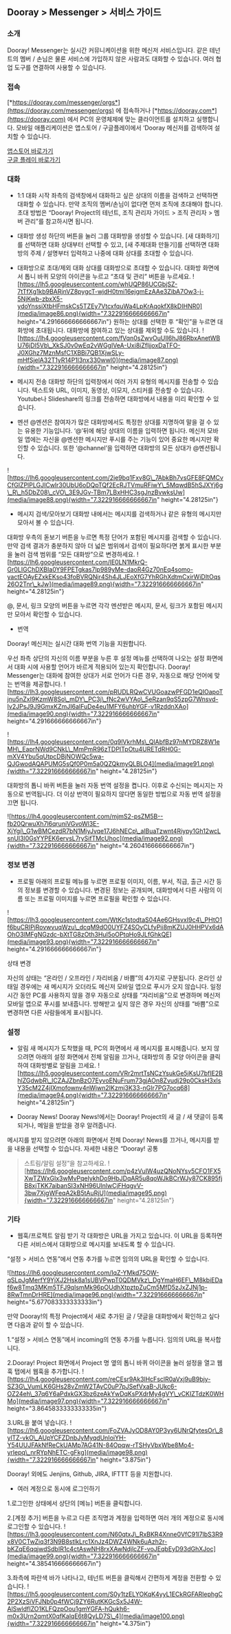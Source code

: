 ## Dooray > Messenger > 서비스 가이드

### 소개
Dooray! Messenger는 실시간 커뮤니케이션을 위한 메신저 서비스입니다. 같은 테넌트의 멤버 / 손님은 물론 서비스에 가입하지 않은 사람과도 대화할 수 있습니다. 여러 협업 도구를 연결하여 사용할 수 있습니다.
### 접속
[*https://dooray.com/messenger/orgs*](https://dooray.com/messenger/orgs) 에 접속하거나 [*https://dooray.com*](https://dooray.com) 에서 PC의 운영체제에 맞는 클라이언트를 설치하고 실행합니다.
모바일 애플리케이션은 앱스토어 / 구글플레이에서 ‘Dooray 메신저를 검색하여 설치할 수 있습니다. 

[앱스토어 바로가기](https://itunes.apple.com/kr/app/dooray-messenger/id1273636061?mt=8)<br>
[구글 플레이 바로가기](https://play.google.com/store/apps/details?id=com.dooray.messenger)

### 대화
-   1:1 대화 시작
좌측의 검색창에서 대화하고 싶은 상대의 이름을 검색하고 선택하면 대화할 수 있습니다. 만약 조직의 멤버/손님이 없다면 먼저 조직에 초대해야 합니다. 초대 방법은 “Dooray! Project의 테넌트, 조직 관리자 가이드 > 조직 관리자 > 멤버 관리”를 참고하시면 됩니다.

-   대화방 생성
하단의 버튼을 눌러 그룹 대화방을 생성할 수 있습니다. \[새 대화하기\]를 선택하면 대화 상대부터 선택할 수 있고, \[새 주제대화 만들기\]를 선택하면
대화방의 주제 / 설명부터 입력하고 나중에 대화 상대를 초대할 수 있습니다.

-   대화방으로 초대/제외
대화 상대를 대화방으로 초대할 수 있습니다. 대화방 화면에서 톱니 바퀴 모양의 아이콘을 누르고 “초대 및 관리” 버튼을 누르세요.
![https://lh5.googleusercontent.com/whUQP86UCGbjSZ-7tTfXg1kb9BARjnVZ8pygcT-wjdH0tmi16ejgmEzAAe3ZibA7Ow3-j-5NjKwb-zbxX5-ydoYnssiXtbHFmskCs5TZEy7VtcxfquWa4LpKrAqokfX8kDIHNR0](media/image86.png){width="7.322916666666667in"
height="4.291666666666667in"}
원하는 상대를 선택한 후 “확인”을 누르면 대화방에 초대됩니다. 대화방에 참여하고 있는 상대를 제외할 수도 있습니다.
![https://lh4.googleusercontent.com/fVqn0sZwvOuUIl6hJ86RbxAnetWBU76jDl5Vb\_XkSJ0v0wEq2vWGgIVeA-Uxi8iZfljjoxDaTFO-J0XGhz7MznMsfC1XBBi7QB1XjwSLy-mHfSjelA32T1yR14P1l3nx330wwl0](media/image87.png){width="7.322916666666667in"
height="4.28125in"}

-   메시지 전송
대화방 하단의 입력창에서 여러 가지 유형의 메시지를 전송할 수 있습니다.
텍스트와 URL, 이미지, 동영상, 이모지, 스티커를 전송할 수 있습니다.
Youtube나 Slideshare의 링크를 전송하면 대화방에서 내용을 미리 확인할 수 있습니다.

-   멘션
@멘션은 참여자가 많은 대화방에서도 특정한 상대를 지명하여 말을 걸 수 있는 유용한 기능입니다. ‘@’뒤에 해당 상대의 이름을 입력하면 됩니다.
메신저 모바일 앱에는 자신을 @멘션한 메시지만 푸시를 주는 기능이 있어 중요한 메시지만 확인할 수 있습니다.
또한 ‘@channel’을 입력하면 대화방의 모든 상대가 @멘션됩니다.

![https://lh6.googleusercontent.com/2je9bq1Fxv8G\_7AbkBh7vsGFE8FQMCvCfGIZPlPLGJICwlr30UbU6oDQpTQf2EcRJTVmuRFiwY\_5MqwdB5hSJXYj6g\_R\_h5DbZ08\_cVO\_3E9JGv-TBm7LBxHHC3sgJnzBvwksUw](media/image88.png){width="7.322916666666667in"
height="4.28125in"}

-   메시지 검색/모아보기
대화방 내에서는 메시지를 검색하거나 같은 유형의 메시지만 모아서 볼 수 있습니다.

대화방 우측의 돋보기 버튼을 누르면 특정 단어가 포함된 메시지를 검색할 수 있습니다. 만약 검색 결과가 충분하지 않아 더 넓은 범위에서 검색이
필요하다면 붉게 표시한 부분을 눌러 검색 범위를 “모든 대화방”으로 변경하세요.
![https://lh6.googleusercontent.com/lE0LN1MkrQ-Gr0LIGChDXBIa0Y9FPETgkas7lp989yMe-daoR4Gz70nEq4somo-yactEOAyEZxkEKso43foBVRQNjr4Sh4JLJEoXfG7YhRGhXdtmCxirWiDItOqs26O2Tnr\_kJw](media/image89.png){width="7.322916666666667in"
height="4.28125in"}

@, 문서, 링크 모양의 버튼을 누르면 각각 멘션받은 메시지, 문서, 링크가 포함된 메시지만 모아서 확인할 수 있습니다.

-   번역

Dooray! 메신저는 실시간 대화 번역 기능을 지원합니다.

우선 좌측 상단의 자신의 이름 부분을 누른 후 설정 메뉴를 선택하여 나오는 설정 화면에서 대화 시에 사용할 언어가 바르게 적용되어 있는지 확인합니다.
Dooray! Messenger는 대화에 참여한 상대가 서로 언어가 다른 경우, 자동으로 해당 언어에 맞는 번역을 제공합니다.
![https://lh3.googleusercontent.com/pRUDLRQwCVUGoazwPFGD1eQIOapoTjnu5nZxI9KzmW8So\_mDY\_PC3j\_fNc2wVYAo\_5eRzan9qS5zpG7Wnsvd-Iv2JPsJ9J9GmxKZmJI6aIFuDe4eu1MFY6uhbYGF-v1RzddnXAo](media/image90.png){width="7.322916666666667in"
height="4.291666666666667in"}

![https://lh4.googleusercontent.com/0q9lVkrhMs\_QlAbfBz97nMYDRZ8W1eMH\_EaprNWd9CNkL\_MmPmR96zTDPITpOtu4URETdRH0G-mXV4Ybu5qUtpcDBjNOWQc5wa-QJGwodAQAPUMG5sQf0P0m5a0QZQkmyQLBLO4](media/image91.png){width="7.322916666666667in"
height="4.28125in"}

대화방의 톱니 바퀴 버튼을 눌러 자동 번역 설정을 켭니다. 이후로 수신되는 메시지는 자동으로 번역됩니다. 더 이상 번역이 필요하지 않다면 동일한
방법으로 자동 번역 설정을 끄면 됩니다.

![https://lh4.googleusercontent.com/mjmS2-psZM5B--fb20QrwuXh7l6qruniVGvoWl3E-XjYgi\_G1wBMCezdR7bN1MiyJvqe17J6hNECp\_alBuaTzwnt4Riypy1Gh12wcLsnUI3l0GsYYPEK6ervsL7rySifTMcUhoc](media/image92.png){width="7.322916666666667in"
height="4.260416666666667in"}

### 정보 변경

-   프로필
아래의 프로필 메뉴를 누르면 프로필 이미지, 이름, 부서, 직급, 출근 시간 등의 정보를 변경할 수 있습니다. 변경된 정보는 공개되며, 대화방에서 다른
사람의 이름 또는 프로필 이미지를 누르면 프로필을 확인할 수 있습니다.

![https://lh3.googleusercontent.com/WtKc1stodtaS04Ae6GHsvxI9c4\_PHtO1f6buCRIPjRovwvuqWzu\_dcqM9dO0UYFZ4SOyCLfyPii8mKZUJ0HHPVx6dAOhO3lMFgNGzdc-bXtTG8zOth3HuI5oOPtqHo9JLfGhkQE](media/image93.png){width="7.322916666666667in"
height="4.291666666666667in"}

상태 변경

자신의 상태는 “온라인 / 오프라인 / 자리비움 / 바쁨”의 4가지로 구분됩니다. 온라인 상태일 경우에는 새 메시지가 오더라도 메신저 모바일
앱으로 푸시가 오지 않습니다. 일정 시간 동안 PC를 사용하지 않을 경우 자동으로 상태를 “자리비움”으로 변경하며 메신저 모바일 앱으로 푸시를
보내줍니다. 방해받고 싶지 않은 경우 자신의 상태를 “바쁨”으로 변경하면 다른 사람들에게 표시됩니다.

### 설정

-   알림
새 메시지가 도착했을 때, PC의 화면에서 새 메시지를 표시해줍니다. 보지 않으려면 아래의 설정 화면에서 전체 알림을 끄거나, 대화방의 종 모양
아이콘을 클릭하여 대화방별로 알림을 끄세요.
![https://lh5.googleusercontent.com/VRr2mrtTsNCzYsukGe5jKsU7bfIE2BhlZGdwbR\_lCZAJZbnBzO7EyvoENuFrum73gjAOn8Zvudj29p0CksH3xlsY35cM2Z4jIXmofownv4nWjwn2IKzmj3K33-nGIr7PG7ocq68](media/image94.png){width="7.322916666666667in"
height="4.28125in"}

-   Dooray News!
Dooray News!에서는 Dooray! Project의 새 글 / 새 댓글이 등록되거나, 메일을 받았을 경우 알려줍니다.

메시지를 받지 않으려면 아래의 화면에서 전체 Dooray! News를 끄거나, 메시지를 받을 내용을 선택할 수 있습니다. 자세한 내용은 “Dooray! 공통
> 스트림/알림 설정”을 참고하세요.
![https://lh6.googleusercontent.com/p4zVuIW4uzQNoNYsv5CFO1FX5XwTZWxGlx3wMvPqeIykhDo9HbJDqAR5u8qoWJkBCrWJy87CK895fjB8xjTKK7aibanSI3xNH96UlnlwCjFHqgvV-3bw7XjgWFeqA2kB5tAuRjU](media/image95.png){width="7.322916666666667in"
height="4.28125in"}

### 기타

-   웹훅/프로젝트 알림 받기
각 대화방은 URL을 가지고 있습니다. 이 URL을 등록하면 다른 서비스에서 대화방으로 메시지를 보내도록 할 수 있습니다.

“설정 > 서비스 연동”에서 연동 추가를 누르면 임의의 URL을 확인할 수 있습니다.

![https://lh6.googleusercontent.com/IqZ-YMkd75OW-qSLpJgMerfY9YjXJ2Hsk8a1sUBVPwpT0QDMVkz\_DgYmaH6EF\_M8kbiEDaf6w8Tmq3MKm5TFJ9qIsmMk96pOUdhXtpztpZuCm5MfD5zJxZJNj1p-8RwTmnDrHRE](media/image96.png){width="7.322916666666667in"
height="5.677083333333333in"}

만약 Dooray!의 특정 Project에서 새로 추가된 글 / 댓글을 대화방에서 확인하고 싶다면 다음과 같이 할 수 있습니다.

1.“설정 > 서비스 연동”에서 incoming의 연동 추가를 누릅니다. 임의의 URL을 복사합니다.

2.Dooray! Project 화면에서 Project 명 옆의 톱니 바퀴 아이콘을 눌러 설정을 열고 웹훅 탭에서 웹훅을 추가합니다.
![https://lh4.googleusercontent.com/reCEsr9Ak3lHcFsclR0aVxj9uB9bjy-SZ3G\_VumLK6GHs28vZmW2TAyC0uP7pJSefVxaB-JUkc6-OZ24eh\_37q6Y6aPdxkGX3bz6zeAkYwDqKsPXdrMy4gVY\_vCKIZTdzK0WHMo](media/image97.png){width="7.322916666666667in"
height="3.8645833333333335in"}

3.URL을 붙여 넣습니다.
![https://lh6.googleusercontent.com/FoZVAJyOD8AY0P3yy6UNrQfytesOr\_8ylTZ-vkO\_AUpYCFZDnbJyMyqdUnIoiYH-Y54UUJFAkNfReCkUAMp7AG41N-84Opqw-rTSHyVbxWbe8Mo4-yrlepq\_nrRYpNhETC-gFkg](media/image98.png){width="7.322916666666667in"
height="3.875in"}

Dooray! 외에도 Jenjins, Github, JIRA, IFTTT 등을 지원합니다.

-   여러 계정으로 동시에 로그인하기

1.로그인한 상태에서 상단의 \[메뉴\] 버튼을 클릭합니다.

2.\[계정 추가\] 버튼을 누르고 다른 조직명과 계정을 입력하면 여러 개의 계정으로 동시에 로그인할 수 있습니다.
![https://lh3.googleusercontent.com/N60qtxJ\_RxBKR4Xnne0VfC91l7lbS3R9x8V0CTwZiq3f3N9B8stlkLrc1XnJz4DWZ4WNk6uAzh2r-bKZqE6qqjwdSdbIR1c4ctAswNH8rxXAwNdjlcZF-voJEqbEyD93dGhXJoc](media/image99.png){width="7.322916666666667in"
height="4.385416666666667in"}

3.좌측에 파란색 바가 나타나고, 테넌트 버튼을 클릭해서 간편하게 계정을 전환할 수 있습니다.
![https://lh5.googleusercontent.com/S0y1tzELYOKqK4yyL1ECkRGFARlephgC2P2XzSiVFJNb0p4fWCj9ZY6RutKKGcSx5J4W-AlSwldfIZO1KLFQzpOou1gmYGFA-hQukh6-m0x3Urn2qmtX0qfKalqE6t8QyLD7S\_4](media/image100.png){width="7.322916666666667in"
height="4.375in"}
